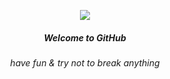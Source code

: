 <p align="center">
  <img align="center" src="https://i.ibb.co/FnzDJZY/computalk.gif">
  <h5 align="center">Welcome to GitHub</h5>
  <h6 align="center">have fun & try not to break anything</h6>
</p>
